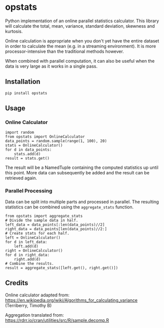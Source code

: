 # opstats
Python implementation of an online parallel statistics calculator. This library will calculate the total, mean, variance, standard deviation, skewness and kurtosis.

Online calculation is appropriate when you don't yet have the entire dataset in order to calculate the mean (e.g. in a streaming environment). It is more processor-intensive than the traditional methods however.

When combined with parallel computation, it can also be useful when the data is very large as it works in a single pass.

## Installation

`pip install opstats`

## Usage

### Online Calculator

```
import random
from opstats import OnlineCalculator
data_points = random.sample(range(1, 100), 20)
stats = OnlineCalculator()
for d in data_points:
    stats.add(d)
result = stats.get()
```

The result will be a NamedTuple containing the computed statistics up until this point. More data can subsequently be added and the result can be retrieved again.

### Parallel Processing

Data can be split into multiple parts and processed in parallel. The resulting statistics can be combined using the `aggregate_stats` function.

```
from opstats import aggregate_stats
# Divide the sample data in half.
left_data = data_points[:len(data_points)//2]
right_data = data_points[len(data_points)//2:]
# Create stats for each half. 
left = OnlineCalculator()
for d in left_data:
    left.add(d)
right = OnlineCalculator()
for d in right_data:
    right.add(d)
# Combine the results.
result = aggregate_stats([left.get(), right.get()])
```

## Credits

Online calculator adapted from:
https://en.wikipedia.org/wiki/Algorithms_for_calculating_variance
(Terriberry, Timothy B)

Aggregation translated from:
https://rdrr.io/cran/utilities/src/R/sample.decomp.R
